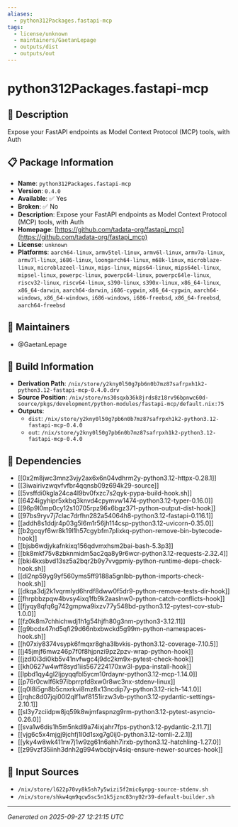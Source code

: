 ```yaml
---
aliases:
  - python312Packages.fastapi-mcp
tags:
  - license/unknown
  - maintainers/GaetanLepage
  - outputs/dist
  - outputs/out
---
```


# python312Packages.fastapi-mcp

## 📝 Description

Expose your FastAPI endpoints as Model Context Protocol (MCP) tools, with Auth

## 📋 Package Information

- **Name**: `python312Packages.fastapi-mcp`
- **Version**: `0.4.0`
- **Available**: ✅ Yes
- **Broken**: ✅ No
- **Description**: Expose your FastAPI endpoints as Model Context Protocol (MCP) tools, with Auth
- **Homepage**: [https://github.com/tadata-org/fastapi_mcp](https://github.com/tadata-org/fastapi_mcp)
- **License**: `unknown`
- **Platforms**: `aarch64-linux`, `armv5tel-linux`, `armv6l-linux`, `armv7a-linux`, `armv7l-linux`, `i686-linux`, `loongarch64-linux`, `m68k-linux`, `microblaze-linux`, `microblazeel-linux`, `mips-linux`, `mips64-linux`, `mips64el-linux`, `mipsel-linux`, `powerpc-linux`, `powerpc64-linux`, `powerpc64le-linux`, `riscv32-linux`, `riscv64-linux`, `s390-linux`, `s390x-linux`, `x86_64-linux`, `x86_64-darwin`, `aarch64-darwin`, `i686-cygwin`, `x86_64-cygwin`, `aarch64-windows`, `x86_64-windows`, `i686-windows`, `i686-freebsd`, `x86_64-freebsd`, `aarch64-freebsd`
## 👥 Maintainers

- @GaetanLepage


## 🔧 Build Information

- **Derivation Path**: `/nix/store/y2kny0l50g7pb6n0b7mz87safrpxh1k2-python3.12-fastapi-mcp-0.4.0.drv`
- **Source Position**: `/nix/store/ns30sqxb36k8jrds8z18rv96bpnwc60d-source/pkgs/development/python-modules/fastapi-mcp/default.nix:75`
- **Outputs**:
  - `dist`:  `/nix/store/y2kny0l50g7pb6n0b7mz87safrpxh1k2-python3.12-fastapi-mcp-0.4.0`
  - `out`:  `/nix/store/y2kny0l50g7pb6n0b7mz87safrpxh1k2-python3.12-fastapi-mcp-0.4.0`

## 🔗 Dependencies

- [[0x2m8jwc3mnz3vjy2ax6x6n04vdhrm2y-python3.12-httpx-0.28.1]]
- [[3iwairivzwqvfvfbr4qqnsb09z694k29-source]]
- [[5vsffdi0kgla24ca4l9bv0fxzc7s2qyk-pypa-build-hook.sh]]
- [[6424igyhipr5xkbq3knvd4cpymvw1474-python3.12-typer-0.16.0]]
- [[96p9l0mp0cy12s10705rpz96x6bgz371-python-output-dist-hook]]
- [[97bs9ryv7j7clac7drfhn282a54064h8-python3.12-fastapi-0.116.1]]
- [[addh8s1ddjr4p03g5l6m1r56jh114csp-python3.12-uvicorn-0.35.0]]
- [[b2gcqyf6wr8k19l1h57cgybfm7plixkq-python-remove-bin-bytecode-hook]]
- [[bjsb6wdjykafnkixq156qdvmxhsm2bai-bash-5.3p3]]
- [[bk8mkf75v8zbknmidm5ac2qa8y9r6wcr-python3.12-requests-2.32.4]]
- [[bki4kxsbvd13sz5a2bqr2b9y7vvgpmiy-python-runtime-deps-check-hook.sh]]
- [[di2np59yg9yf560yms5ff9188a5gnlbb-python-imports-check-hook.sh]]
- [[dkqa3dj2k1vqrmlyd6hrdf8dww0f5dr9-python-remove-tests-dir-hook]]
- [[fhrpbbzpqw4bvsy4ixq1fb9k2aaslnw0-python-catch-conflicts-hook]]
- [[fjyqy8qfq6g742gmpwa9ixzv77y548bd-python3.12-pytest-cov-stub-1.0.0]]
- [[fz0k8m7chhichwdj1h1g54hjfh80g3nm-python3-3.12.11]]
- [[g9bcdx47nd5qfi29d66nbxbwckd5g99m-python-namespaces-hook.sh]]
- [[h07xiy8374vsypk6fmqxr8gha3lbvkis-python3.12-coverage-7.10.5]]
- [[j45jmjf6mwz46p7f0f8hjpnzi9pz2pzv-wrap-python-hook]]
- [[jzdl0i3di0kb5v41nvfwgc4j9dc2km9x-pytest-check-hook]]
- [[kh0627w4wff8syd1iis567224170xw3l-pypa-install-hook]]
- [[lpbd1qy4gl2ljpyqqfbl5ycm10rdaynr-python3.12-mcp-1.14.0]]
- [[p76r0cwlf6k97ibprrpfd8xw0r8wc3nx-stdenv-linux]]
- [[q0l8i5gn8b5cnxrkvi8mz8x13ncdip7y-python3.12-rich-14.1.0]]
- [[rqhc8d07jqi00l2qlf1wf8151irzw3vb-python3.12-pydantic-settings-2.10.1]]
- [[sl3y7zciidpw8jq59k8wjmfaspnzg9rm-python3.12-pytest-asyncio-0.26.0]]
- [[sva1w6dis1h5m5nkdl9a74ixjahr7fps-python3.12-pydantic-2.11.7]]
- [[vjg6c5x4mjgj9jchfj1l0d1sxg7g0ij0-python3.12-tomli-2.2.1]]
- [[yky4w8wk411rw7j1w9zg61n6ahh7irxb-python3.12-hatchling-1.27.0]]
- [[z99vzf35iinh3dnh2g994wbcbjrv4siq-ensure-newer-sources-hook]]

## 📁 Input Sources

- `/nix/store/l622p70vy8k5sh7y5wizi5f2mic6ynpg-source-stdenv.sh`
- `/nix/store/shkw4qm9qcw5sc5n1k5jznc83ny02r39-default-builder.sh`

---
*Generated on 2025-09-27 12:21:15 UTC*

